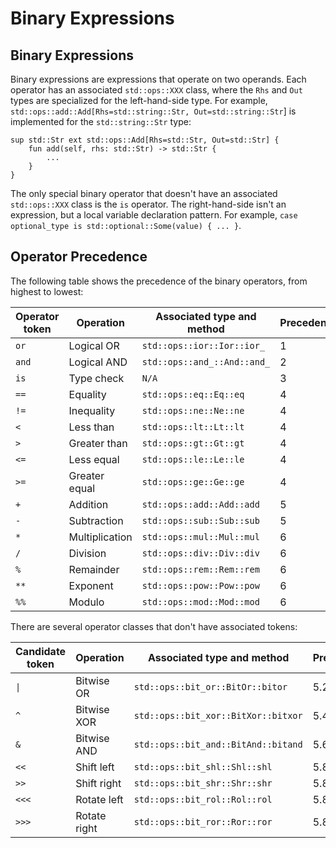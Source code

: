 # Binary Expressions

## Binary Expressions

Binary expressions are expressions that operate on two operands. Each operator has an associated `std::ops::XXX` class,
where the `Rhs` and `Out` types are specialized for the left-hand-side type. For example,
`std::ops::add::Add[Rhs=std::string::Str, Out=std::string::Str`] is implemented for the `std::string::Str` type:

```S++
sup std::Str ext std::ops::Add[Rhs=std::Str, Out=std::Str] {
    fun add(self, rhs: std::Str) -> std::Str {
        ...
    }
}
```

The only special binary operator that doesn't have an associated `std::ops::XXX` class is the `is` operator. The
right-hand-side isn't an expression, but a local variable declaration pattern. For example,
`case optional_type is std::optional::Some(value) { ... }`.

## Operator Precedence

The following table shows the precedence of the binary operators, from highest to lowest:

| Operator token | Operation      | Associated type and method  | Precedence |
|----------------|----------------|-----------------------------|------------|
| `or`           | Logical OR     | `std::ops::ior::Ior::ior_`  | 1          |
| `and`          | Logical AND    | `std::ops::and_::And::and_` | 2          |
| `is`           | Type check     | `N/A`                       | 3          |
| `==`           | Equality       | `std::ops::eq::Eq::eq`      | 4          |
| `!=`           | Inequality     | `std::ops::ne::Ne::ne`      | 4          |
| `<`            | Less than      | `std::ops::lt::Lt::lt`      | 4          |
| `>`            | Greater than   | `std::ops::gt::Gt::gt`      | 4          |
| `<=`           | Less equal     | `std::ops::le::Le::le`      | 4          |
| `>=`           | Greater equal  | `std::ops::ge::Ge::ge`      | 4          |
| `+`            | Addition       | `std::ops::add::Add::add`   | 5          |
| `-`            | Subtraction    | `std::ops::sub::Sub::sub`   | 5          |
| `*`            | Multiplication | `std::ops::mul::Mul::mul`   | 6          |
| `/`            | Division       | `std::ops::div::Div::div`   | 6          |
| `%`            | Remainder      | `std::ops::rem::Rem::rem`   | 6          |
| `**`           | Exponent       | `std::ops::pow::Pow::pow`   | 6          |
| `%%`           | Modulo         | `std::ops::mod::Mod::mod`   | 6          |

There are several operator classes that don't have associated tokens:

| Candidate token | Operation    | Associated type and method          | Precedence |
|-----------------|--------------|-------------------------------------|------------|
| `\|`            | Bitwise OR   | `std::ops::bit_or::BitOr::bitor`    | 5.2        |
| `^`             | Bitwise XOR  | `std::ops::bit_xor::BitXor::bitxor` | 5.4        |
| `&`             | Bitwise AND  | `std::ops::bit_and::BitAnd::bitand` | 5.6        |
| `<<`            | Shift left   | `std::ops::bit_shl::Shl::shl`       | 5.8        |
| `>>`            | Shift right  | `std::ops::bit_shr::Shr::shr`       | 5.8        |
| `<<<`           | Rotate left  | `std::ops::bit_rol::Rol::rol`       | 5.8        |
| `>>>`           | Rotate right | `std::ops::bit_ror::Ror::ror`       | 5.8        |

